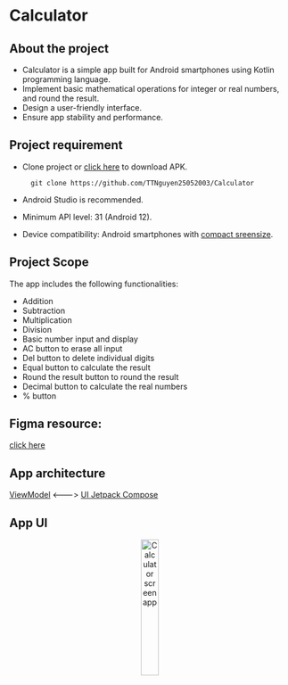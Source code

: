 # Calculator
## About the project
* Calculator is a simple app built for Android smartphones using Kotlin programming language.
* Implement basic mathematical operations for integer or real numbers, and round the result.
* Design a user-friendly interface.
* Ensure app stability and performance.

## Project requirement
* Clone project or [click here](https://drive.usercontent.google.com/download?id=1vCqxvSa7aGohudP0sMHsnf9Z8qclNC2z&export=download&authuser=0&confirm=t&uuid=f54f11eb-dd33-41da-8145-67d525e933d3&at=APZUnTWHBvwR1iOv_BGzMOhwEIhI:1705730174817) to download APK.
  
        git clone https://github.com/TTNguyen25052003/Calculator
* Android Studio is recommended.
* Minimum API level: 31 (Android 12).
* Device compatibility: Android smartphones with [compact sreensize](https://developer.android.com/guide/topics/large-screens/support-different-screen-sizes).

## Project Scope
The app includes the following functionalities:
* Addition
* Subtraction
* Multiplication
* Division
* Basic number input and display
* AC button to erase all input
* Del button to delete individual digits
* Equal button to calculate the result
* Round the result button to round the result
* Decimal button to calculate the real numbers
* % button

## Figma resource: 
[click here](https://www.figma.com/file/jWRy1J4ND5o25o0G9TjfNd/Calculator-app?type=design&node-id=0%3A1&mode=design&t=a74ZqLly6HD2X2rw-1)

## App architecture
[ViewModel](https://developer.android.com/topic/libraries/architecture/viewmodel) <---> [UI Jetpack Compose](https://developer.android.com/jetpack/compose)

## App UI
<p align="center">
  <img src="https://github.com/TTNguyen25052003/Calculator/blob/master/Screenshot.gif" alt="Calculator screen app" width="25%" height="25%">
</p>
